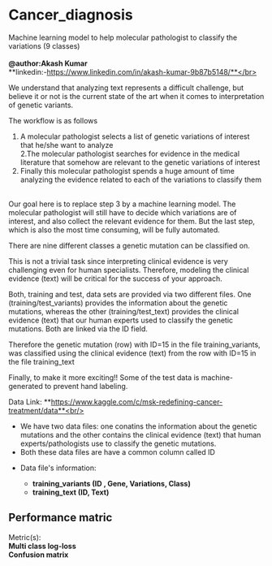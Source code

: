 # Cancer_diagnosis
Machine learning model to help  molecular pathologist to classify the variations (9 classes)</br></br>
**@author:Akash Kumar**</br>
**linkedin:-https://www.linkedin.com/in/akash-kumar-9b87b5148/**</br></br>


We understand that analyzing text represents a difficult challenge, but believe it or not is the current state of the art when it comes to interpretation of genetic variants.

The workflow is as follows

1. A molecular pathologist selects a list of genetic variations of interest that he/she want to analyze<br/>
2.The molecular pathologist searches for evidence in the medical literature that somehow are relevant to the genetic variations of interest<br/>
3. Finally this molecular pathologist spends a huge amount of time analyzing the evidence related to each of the variations to classify them

<br/>
Our goal here is to replace step 3 by a machine learning model. The molecular pathologist will still have to decide which variations are of interest, and also collect the relevant evidence for them. But the last step, which is also the most time consuming, will be fully automated.


There are nine different classes a genetic mutation can be classified on.

This is not a trivial task since interpreting clinical evidence is very challenging even for human specialists. Therefore, modeling the clinical evidence (text) will be critical for the success of your approach.

Both, training and test, data sets are provided via two different files. One (training/test_variants) provides the information about the genetic mutations, whereas the other (training/test_text) provides the clinical evidence (text) that our human experts used to classify the genetic mutations. Both are linked via the ID field.

Therefore the genetic mutation (row) with ID=15 in the file training_variants, was classified using the clinical evidence (text) from the row with ID=15 in the file training_text

Finally, to make it more exciting!! Some of the test data is machine-generated to prevent hand labeling.



Data Link: **https://www.kaggle.com/c/msk-redefining-cancer-treatment/data**<br/>

- We have two data files: one conatins the information about the genetic mutations and the other contains the clinical evidence (text) that  human experts/pathologists use to classify the genetic mutations. 
- Both these data files are have a common column called ID
- <p> 
    Data file's information:
    <ul> 
        <li>
        <b>training_variants (ID , Gene, Variations, Class)</b>
        </li>
        <li>
            <b>training_text (ID, Text)</b>
        </li>
    </ul>
</p>


<h2>Performance matric</h2>

Metric(s): <br/>
**Multi class log-loss**<br/>
**Confusion matrix**




